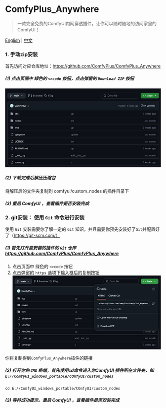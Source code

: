# ComfyPlus_Anywhere

> 一款完全免费的ComfyUI内网穿透插件，让你可以随时随地的访问家里的ComfyUI！

[English](./README.md) | [中文](./README_zh.md) 

### 1. 手动zip安装

首先访问对应仓库地址：https://github.com/ComfyPlus/ComfyPlus_Anywhere

##### (1) 点击页面中 绿色的 `<>code` 按钮，点击弹窗的 `Download ZIP` 按钮

![demo](images/1.jpg)

##### (2) 下载完成后解压压缩包

将解压后的文件夹复制到 comfyui/custom_nodes 的插件目录下

##### (3) 重启 ComfyUI ，查看插件是否安装完成

### 2. git安装： 使用 `Git` 命令进行安装

使用 `Git` 安装需要你了解一定的 `Git` 知识，并且需要你预先安装好了`Git`并配置好了（https://git-scm.com/）

##### (1) 首先打开要安装的插件的 `Git` 仓库 https://github.com/ComfyPlus/ComfyPlus_Anywhere

1. 点击页面中 绿色的 `<>code` 按钮
2. 点击弹窗的 `https` 选项下输入框后的复制按钮
    ![demo](images/2.jpg)

你将复制得到`ComfyPlus_Anywhere`插件的链接

##### (2) 打开你的 `CMD` 终端，首先使用cd命令进入你ComfyUI 插件所在文件夹，如 `E://ComfyUI_windows_portable/COmfyUI/custom_nodes`

```
cd E://ComfyUI_windows_portable/COmfyUI/custom_nodes
```

##### (3) 等待成功提示。重启 ComfyUI ，查看插件是否安装完成
